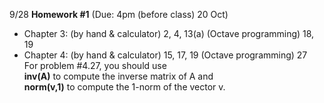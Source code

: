 9/28 **Homework #1** (Due: 4pm (before class) 20 Oct)  
- Chapter 3: (by hand & calculator) 2, 4, 13(a) (Octave programming) 18, 19  
- Chapter 4: (by hand & calculator) 15, 17, 19 (Octave programming) 27  
For problem #4.27, you should use  
**inv(A)** to compute the inverse matrix of A and  
**norm(v,1)** to compute the 1-norm of the vector v.
